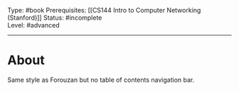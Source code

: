 Type: #book
Prerequisites: [[CS144 Intro to Computer Networking (Stanford)]]
Status: #incomplete  
Level: #advanced 

----
# About

Same style as Forouzan but no table of contents navigation bar.